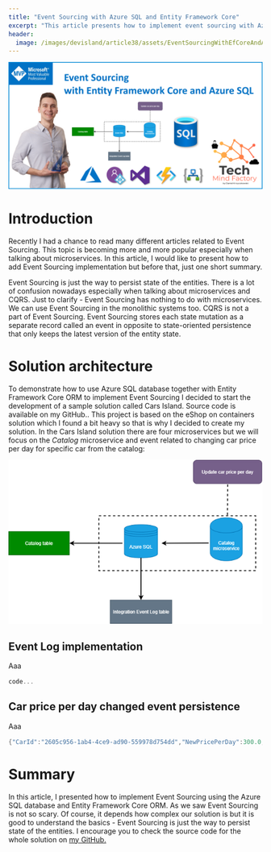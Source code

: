 ```yaml
---
title: "Event Sourcing with Azure SQL and Entity Framework Core"
excerpt: "This article presents how to implement event sourcing with Azure SQL database and Entity Framework Core"
header:
  image: /images/devisland/article38/assets/EventSourcingWithEfCoreAndAzureSql1.png
---
```


<p align="center">
<img src="/images/devisland/article38/assets/EventSourcingWithEfCoreAndAzureSql1.png?raw=true" alt="Event Sourcing with Azure SQL and Entity Framework Core"/>
</p>

# Introduction

Recently I had a chance to read many different articles related to Event Sourcing. This topic is becoming more and more popular especially when talking about microservices. In this article, I would like to present how to add Event Sourcing implementation but before that, just one short summary.

Event Sourcing is just the way to persist state of the entities. There is a lot of confusion nowadays especially when talking about microservices and CQRS. Just to clarify - Event Sourcing has nothing to do with microservices. We can use Event Sourcing in the monolithic systems too. CQRS is not a part of Event Sourcing. Event Sourcing stores each state mutation as a separate record called an event in opposite to state-oriented persistence that only keeps the latest version of the entity state.


# Solution architecture

To demonstrate how to use Azure SQL database together with Entity Framework Core ORM to implement Event Sourcing I decided to start the development of a sample solution called Cars Island. Source code is available on my GitHub.. This project is based on the eShop on containers solution which I found a bit heavy so that is why I decided to create my solution. In the Cars Island solution there are four microservices but we will focus on the *Catalog* microservice and event related to changing car price per day for specific car from the catalog:

<p align="center">
<img src="/images/devisland/article38/assets/EventSourcingWithEfCoreAndAzureSql2.png?raw=true" alt="Image not found"/>
</p>

## Event Log implementation

Aaa

```csharp
code...
```

## Car price per day changed event persistence

Aaa

```csharp
{"CarId":"2605c956-1ab4-4ce9-ad90-559978d754dd","NewPricePerDay":300.0,"OldPricePerDay":200.00,"Id":"9ef1f6ec-ef2e-4ad2-9a15-15284fc94ca7","CreationDate":"2020-07-19T11:22:18.9525308Z"}
```


# Summary

In this article, I presented how to implement Event Sourcing using the Azure SQL database and Entity Framework Core ORM. As we saw Event Sourcing is not so scary. Of course, it depends how complex our solution is but it is good to understand the basics - Event Sourcing is just the way to persist state of the entities. I encourage you to check the source code for the whole solution on [my GitHub.](https://github.com/Daniel-Krzyczkowski/MicrosoftAzure/tree/master/asp-net-core-microservices-with-azure-and-docker)

